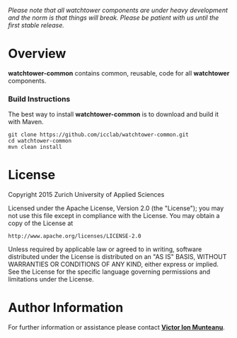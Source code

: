 *Please note that all watchtower components are under heavy development and the norm is that things will break. Please be patient with us until the first stable release.*

# Overview
**watchtower-common** contains common, reusable, code for all **watchtower** components.

### Build Instructions

The best way to install **watchtower-common** is to download and build it with Maven.

```
git clone https://github.com/icclab/watchtower-common.git
cd watchtower-common
mvn clean install
```

# License

Copyright 2015 Zurich University of Applied Sciences

Licensed under the Apache License, Version 2.0 (the "License");
you may not use this file except in compliance with the License.
You may obtain a copy of the License at

    http://www.apache.org/licenses/LICENSE-2.0
    
Unless required by applicable law or agreed to in writing, software
distributed under the License is distributed on an "AS IS" BASIS,
WITHOUT WARRANTIES OR CONDITIONS OF ANY KIND, either express or
implied.
See the License for the specific language governing permissions and
limitations under the License.

# Author Information

For further information or assistance please contact [**Victor Ion Munteanu**](https://github.com/nemros).